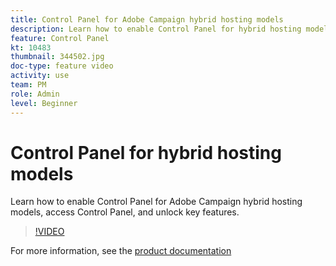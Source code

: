 ```yaml
---
title: Control Panel for Adobe Campaign hybrid hosting models
description: Learn how to enable Control Panel for hybrid hosting models, access Control Panel, and unlock key features.
feature: Control Panel
kt: 10483
thumbnail: 344502.jpg
doc-type: feature video
activity: use
team: PM
role: Admin
level: Beginner
---
```


# Control Panel for hybrid hosting models

Learn how to enable Control Panel for Adobe Campaign hybrid hosting models, access Control Panel, and unlock key features.

>[!VIDEO](https://video.tv.adobe.com/v/344502?quality=12)

For more information, see the [product documentation](https://experienceleague.adobe.com/docs/control-panel/using/instances-settings/external-accounts.html)
